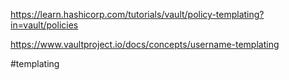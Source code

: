 https://learn.hashicorp.com/tutorials/vault/policy-templating?in=vault/policies

https://www.vaultproject.io/docs/concepts/username-templating

#templating 